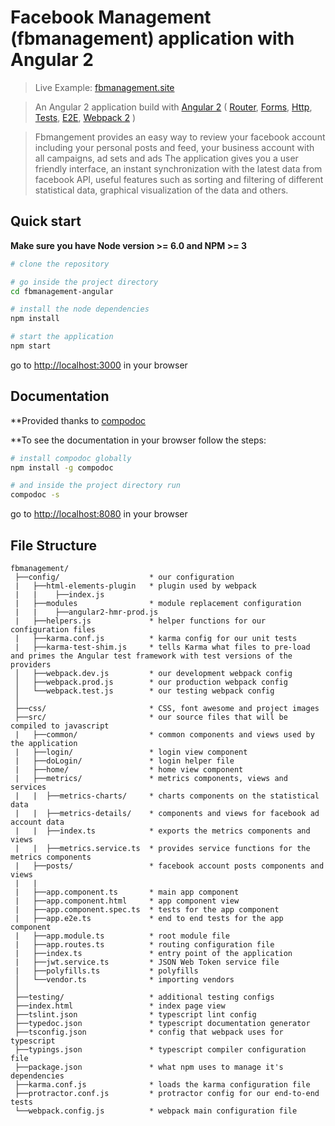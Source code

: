 # Facebook Management (fbmanagement) application with Angular 2

> Live Example: [fbmanagement.site](http://www.fbmanagement.site/#/login)

> An Angular 2 application build with [Angular 2](https://angular.io) ( [Router](https://angular.io/docs/js/latest/api/router/),
[Forms](https://angular.io/docs/js/latest/api/forms/),
[Http](https://angular.io/docs/js/latest/api/http/),
[Tests](https://angular.io/docs/js/latest/api/test/),
[E2E](https://angular.github.io/protractor/),
[Webpack 2](http://webpack.github.io/) )

> Fbmangement provides an easy way to review your facebook account including your personal posts and feed, your business account with all campaigns, ad sets and ads
> The application gives you a user friendly interface, an instant synchronization with
the latest data from facebook API, useful features such as sorting and
filtering of different statistical data, graphical visualization of the data and others.


## Quick start
**Make sure you have Node version >= 6.0 and NPM >= 3**

```bash
# clone the repository

# go inside the project directory
cd fbmanagement-angular

# install the node dependencies
npm install

# start the application
npm start
```
go to [http://localhost:3000](http://localhost:3000) in your browser

## Documentation
**Provided thanks to [compodoc](https://github.com/compodoc/compodoc)

**To see the documentation in your browser follow the steps:

```bash
# install compodoc globally
npm install -g compodoc

# and inside the project directory run
compodoc -s

```
go to [http://localhost:8080](http://localhost:8080) in your browser

## File Structure

```
fbmanagement/
 ├──config/                    * our configuration
 |   ├──html-elements-plugin   * plugin used by webpack
 |   |    ├──index.js
 |   ├──modules                * module replacement configuration
 |   |    ├──angular2-hmr-prod.js
 |   ├──helpers.js             * helper functions for our configuration files
 |   ├──karma.conf.js          * karma config for our unit tests
 |   ├──karma-test-shim.js     * tells Karma what files to pre-load and primes the Angular test framework with test versions of the providers
 │   ├──webpack.dev.js         * our development webpack config
 │   ├──webpack.prod.js        * our production webpack config
 │   └──webpack.test.js        * our testing webpack config
 │
 ├──css/                       * CSS, font awesome and project images
 ├──src/                       * our source files that will be compiled to javascript
 |   ├──common/                * common components and views used by the application
 |   ├──login/                 * login view component
 |   ├──doLogin/               * login helper file
 |   ├──home/                  * home view component
 |   ├──metrics/               * metrics components, views and services
 |   |  ├──metrics-charts/     * charts components on the statistical data
 |   |  ├──metrics-details/    * components and views for facebook ad account data
 |   |  ├──index.ts            * exports the metrics components and views
 |   |  ├──metrics.service.ts  * provides service functions for the metrics components
 |   ├──posts/                 * facebook account posts components and views
 |   |
 |   ├──app.component.ts       * main app component
 |   ├──app.component.html     * app component view
 |   ├──app.component.spec.ts  * tests for the app component
 |   ├──app.e2e.ts             * end to end tests for the app component
 |   ├──app.module.ts          * root module file
 |   ├──app.routes.ts          * routing configuration file
 |   ├──index.ts               * entry point of the application
 |   ├──jwt.service.ts         * JSON Web Token service file
 |   ├──polyfills.ts           * polyfills
 │   └──vendor.ts              * importing vendors
 │
 ├──testing/                   * additional testing configs
 ├──index.html                 * index page view
 ├──tslint.json                * typescript lint config
 ├──typedoc.json               * typescript documentation generator
 ├──tsconfig.json              * config that webpack uses for typescript
 ├──typings.json               * typescript compiler configuration file
 ├──package.json               * what npm uses to manage it's dependencies
 ├──karma.conf.js              * loads the karma configuration file
 ├──protractor.conf.js         * protractor config for our end-to-end tests
 └──webpack.config.js          * webpack main configuration file
```

